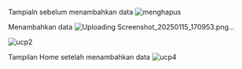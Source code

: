 Tampialn sebelum menambahkan data ![menghapus](https://github.com/user-attachments/assets/999245b4-1468-4966-b44f-754f959cd25f)

Menambahkan data 
![Uploading Screenshot_20250115_170953.png…]()

![ucp2](https://github.com/user-attachments/assets/73324ddd-c041-4e3a-b2d2-8a45853e1687)

Tampilan Home setelah menambahkan data  ![ucp4](https://github.com/user-attachments/assets/0ad7d5f5-c0e9-4829-9af5-f6a09e576235)

